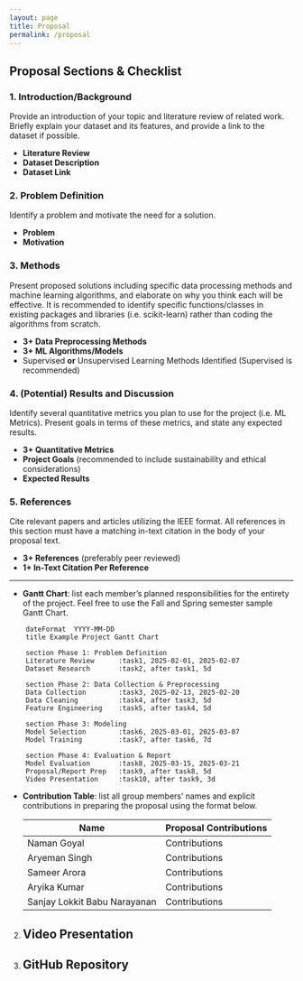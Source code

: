 ```yaml
---
layout: page
title: Proposal
permalink: /proposal
---
```


## Proposal Sections & Checklist

### 1. Introduction/Background
Provide an introduction of your topic and literature review of related work. Briefly explain your dataset and its features, and provide a link to the dataset if possible.

- **Literature Review**  
- **Dataset Description**  
- **Dataset Link**

### 2. Problem Definition
Identify a problem and motivate the need for a solution.

- **Problem**  
- **Motivation**  

### 3. Methods
Present proposed solutions including specific data processing methods and machine learning algorithms, and elaborate on why you think each will be effective. It is recommended to identify specific functions/classes in existing packages and libraries (i.e. scikit-learn) rather than coding the algorithms from scratch.

- **3+ Data Preprocessing Methods**  
- **3+ ML Algorithms/Models**  
- Supervised **or** Unsupervised Learning Methods Identified (Supervised is recommended)

### 4. (Potential) Results and Discussion
Identify several quantitative metrics you plan to use for the project (i.e. ML Metrics). Present goals in terms of these metrics, and state any expected results.

- **3+ Quantitative Metrics**  
- **Project Goals** (recommended to include sustainability and ethical considerations)  
- **Expected Results**

### 5. References
Cite relevant papers and articles utilizing the IEEE format. All references in this section must have a matching in-text citation in the body of your proposal text.

- **3+ References** (preferably peer reviewed)  
- **1+ In-Text Citation Per Reference**

---   
- **Gantt Chart**: list each member’s planned responsibilities for the entirety of the project. Feel free to use the Fall and Spring semester sample Gantt Chart.  

```gantt
    dateFormat  YYYY-MM-DD
    title Example Project Gantt Chart
    
    section Phase 1: Problem Definition
    Literature Review      :task1, 2025-02-01, 2025-02-07
    Dataset Research       :task2, after task1, 5d
    
    section Phase 2: Data Collection & Preprocessing
    Data Collection        :task3, 2025-02-13, 2025-02-20
    Data Cleaning          :task4, after task3, 5d
    Feature Engineering    :task5, after task4, 5d
    
    section Phase 3: Modeling
    Model Selection        :task6, 2025-03-01, 2025-03-07
    Model Training         :task7, after task6, 7d
    
    section Phase 4: Evaluation & Report
    Model Evaluation       :task8, 2025-03-15, 2025-03-21
    Proposal/Report Prep   :task9, after task8, 5d
    Video Presentation     :task10, after task9, 3d
```

- **Contribution Table**: list all group members’ names and explicit contributions in preparing the proposal using the format below.

     | Name    | Proposal Contributions |
     |---------|------------------------|
     | Naman Goyal | Contributions       |
     | Aryeman Singh | Contributions     |
     | Sameer Arora  | Contributions  |
     | Aryika Kumar | Contributions |
     | Sanjay Lokkit Babu Narayanan | Contributions |


2. **Video Presentation**  
   - 

3. **GitHub Repository**  
   - 

